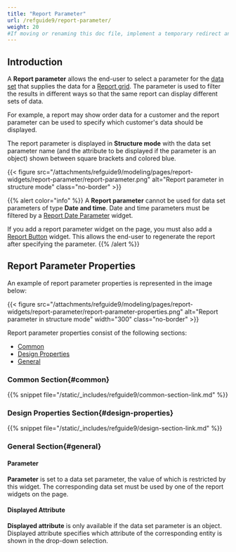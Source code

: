 ```yaml
---
title: "Report Parameter"
url: /refguide9/report-parameter/
weight: 20
#If moving or renaming this doc file, implement a temporary redirect and let the respective team know they should update the URL in the product. See Mapping to Products for more details.
---
```


## Introduction

A **Report parameter** allows the end-user to select a parameter for the [data set](/refguide9/data-sets/) that supplies the data for a [Report grid](/refguide9/report-grid/). The parameter is used to filter the results in different ways so that the same report can display different sets of data.

For example, a report may show order data for a customer and the report parameter can be used to specify which customer's data should be displayed.

The report parameter is displayed in **Structure mode** with the data set parameter name (and the attribute to be displayed if the parameter is an object) shown between square brackets and colored blue.

{{< figure src="/attachments/refguide9/modeling/pages/report-widgets/report-parameter/report-parameter.png" alt="Report parameter in structure mode" class="no-border" >}}

{{% alert color="info" %}}
A **Report parameter** cannot be used for data set parameters of type **Date and time**. Date and time parameters must be filtered by a [Report Date Parameter](/refguide9/report-date-parameter/) widget.

If you add a report parameter widget on the page, you must also add a [Report Button](/refguide9/report-button/) widget. This allows the end-user to regenerate the report after specifying the parameter.
{{% /alert %}}

## Report Parameter Properties

An example of report parameter properties is represented in the image below:

{{< figure src="/attachments/refguide9/modeling/pages/report-widgets/report-parameter/report-parameter-properties.png" alt="Report parameter in structure mode"   width="300"  class="no-border" >}}

Report parameter properties consist of the following sections:

* [Common](#common)
* [Design Properties](#design-properties)
* [General](#general)

### Common Section{#common}

{{% snippet file="/static/_includes/refguide9/common-section-link.md" %}}

### Design Properties Section{#design-properties}

{{% snippet file="/static/_includes/refguide9/design-section-link.md" %}}

### General Section{#general}

#### Parameter

**Parameter** is set to a data set parameter, the value of which is restricted by this widget. The corresponding data set must be used by one of the report widgets on the page.

#### Displayed Attribute

**Displayed attribute** is only available if the data set parameter is an object. Displayed attribute specifies which attribute of the corresponding entity is shown in the drop-down selection.
